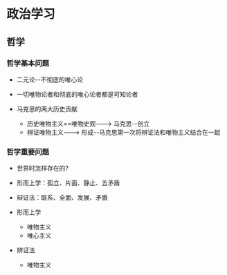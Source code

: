 # 政治学习

## 哲学

### 哲学基本问题

* 二元论--不彻底的唯心论
* 一切唯物论者和彻底的唯心论者都是可知论者

* 马克思的两大历史贡献
  * 历史唯物主义==唯物史观---> 马克思--创立
  * 辨证唯物主义---> 形成--马克思第一次将辨证法和唯物主义结合在一起
 
### 哲学重要问题

- 世界时怎样存在的?

* 形而上学：孤立、片面、静止、五矛盾
* 辩证法：联系、全面、发展、矛盾



* 形而上学
  * 唯物主义
  * 唯心主义
* 辨证法
  * 唯物主义
